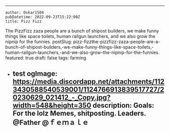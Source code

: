 ---
    author: Oskar1504
    pubDatetime: 2022-09-23T15:22:00Z
    title: Pizz Fizz
The PizzFizz zaza people are a bunch of shipost builders, we make funny things like space toilets, human railgun launchers, and we also grow the nipnip for the funnies.
    postSlug: pizz-fizzthe-pizzfizz-zaza-people-are-a-bunch-of-shipost-builders,-we-make-funny-things-like-space-toilets,-human-railgun-launchers,-and-we-also-grow-the-nipnip-for-the-funnies.
    featured: true
    draft: false
    tags:
      farming
- test
    ogImage: https://media.discordapp.net/attachments/1123430588540539001/1124766913839517727/20230629_021412_-_Copy.jpg?width=548&height=350
    description:
      Goals:
For the lolz
Memes, shitposting.
Leaders. @Father  @ｆｅｍａｌｅ 
    ---
    